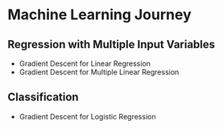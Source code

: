 # Machine Learning Journey

## Regression with Multiple Input Variables
- Gradient Descent for Linear Regression 
- Gradient Descent for Multiple Linear Regression

## Classification
- Gradient Descent for Logistic Regression